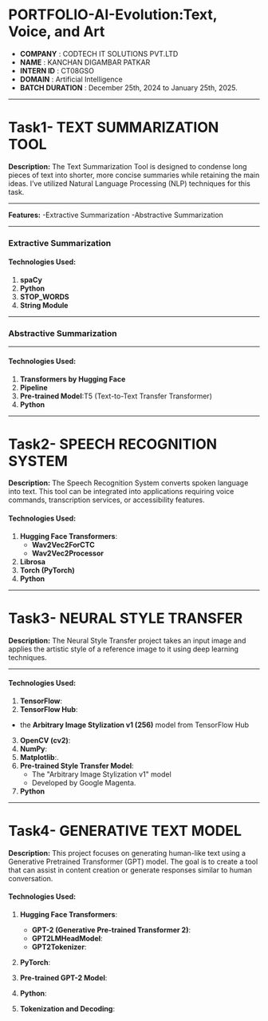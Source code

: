 # PORTFOLIO-AI-Evolution:Text, Voice, and Art
- **COMPANY** : CODTECH IT SOLUTIONS PVT.LTD
- **NAME** : KANCHAN DIGAMBAR PATKAR
- **INTERN ID** : CT08GSO
- **DOMAIN** : Artificial Intelligence
- **BATCH DURATION** : December 25th, 2024 to January 25th, 2025.

---------------------------------------------------------------------------------------------------------------------------------------------------------------------------------------------------------------------
# Task1- TEXT SUMMARIZATION TOOL
**Description:**
The Text Summarization Tool is designed to condense long pieces of text into shorter, more concise summaries while retaining the main ideas. I’ve utilized Natural Language Processing (NLP) techniques for this task.

---

**Features:**
-Extractive Summarization
-Abstractive Summarization

----

### Extractive Summarization

#### Technologies Used:
1. **spaCy**
2. **Python**
3. **STOP_WORDS**
4. **String Module**
   
----

### Abstractive Summarization
----
#### Technologies Used:
1. **Transformers by Hugging Face**
2. **Pipeline**
3. **Pre-trained Model**:T5 (Text-to-Text Transfer Transformer)
4. **Python**
--------------------------------------------------------------------------------------------------------------------------------------------------------------------------------------------------------------------
# Task2- SPEECH RECOGNITION SYSTEM
**Description:**
The Speech Recognition System converts spoken language into text. This tool can be integrated into applications requiring voice commands, transcription services, or accessibility features.

#### Technologies Used:
1. **Hugging Face Transformers**:
   - **Wav2Vec2ForCTC**
   - **Wav2Vec2Processor**   
2. **Librosa**
3. **Torch (PyTorch)** 
4. **Python**
---------------------------------------------------------------------------------------------------------------------------------------------------------------------------------------------------------------------
# Task3- NEURAL STYLE TRANSFER

**Description:**
The Neural Style Transfer project takes an input image and applies the artistic style of a reference image to it using deep learning techniques.

-----
#### Technologies Used:

1. **TensorFlow**:
2. **TensorFlow Hub**:
  - the **Arbitrary Image Stylization v1 (256)** model from TensorFlow Hub  
3. **OpenCV (cv2)**:
4. **NumPy**:
5. **Matplotlib**:.
6. **Pre-trained Style Transfer Model**:
   - The "Arbitrary Image Stylization v1" model
   - Developed by Google Magenta.
7. **Python**
---------------------------------------------------------------------------------------------------------------------------------------------------------------------------------------------------------------------
# Task4- GENERATIVE TEXT MODEL

**Description:**
This project focuses on generating human-like text using a Generative Pretrained Transformer (GPT) model. The goal is to create a tool that can assist in content creation or generate responses similar to human conversation.

#### Technologies Used:

1. **Hugging Face Transformers**:
   - **GPT-2 (Generative Pre-trained Transformer 2)**:
   - **GPT2LMHeadModel**:
   - **GPT2Tokenizer**:


2. **PyTorch**:
3. **Pre-trained GPT-2 Model**:
4. **Python**:
5. **Tokenization and Decoding**:



